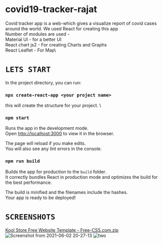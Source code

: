 # covid19-tracker-rajat
Covid tracker app is a web-which gives a visualize report of covid cases around the world.
We used React for creating this app \
Number of modules are used - \
Material UI - for a better UI \
React chart js2 - For creating Charts and Graphs \
React Leaflet - For Map\

# `LETS START`
In the project directory, you can run:

### `npx create-react-app <your project name> `
this will create the structure for your project. \



### `npm start`

Runs the app in the development mode.\
Open [http://localhost:3000](http://localhost:3000) to view it in the browser.

The page will reload if you make edits.\
You will also see any lint errors in the console.

### `npm run build`

Builds the app for production to the `build` folder.\
It correctly bundles React in production mode and optimizes the build for the best performance.

The build is minified and the filenames include the hashes.\
Your app is ready to be deployed!


# `SCREENSHOTS`
[Kool Store Free Website Template - Free-CSS.com.zip](https://github.com/rajatbhardwajGITHUB/covid19-tracker-rajat/files/6585457/Kool.Store.Free.Website.Template.-.Free-CSS.com.zip)
![Screenshot from 2021-06-02 20-27-13](https://user-images.githubusercontent.com/66481308/120503292-2c8c5280-c391-11eb-9a2c-921cd3130622.jpg)
![two](https://user-images.githubusercontent.com/66481308/120503298-2eeeac80-c391-11eb-922f-de37f6562065.jpg)
